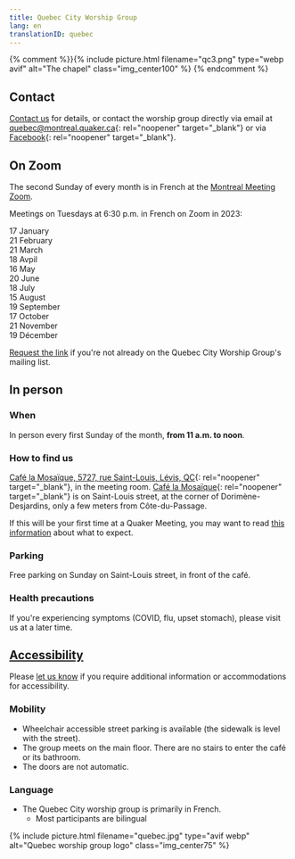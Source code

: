 ```yaml
---
title: Quebec City Worship Group
lang: en
translationID: quebec
---
```

{% comment %}}{% include picture.html filename="qc3.png" type="webp avif" alt="The chapel" class="img_center100" %}
{% endcomment %}

## Contact
[Contact us](/contact) for details, or contact the worship group directly via email at [quebec@montreal.quaker.ca](mailto:quebec@montreal.quaker.ca){: rel="noopener" target="_blank"} or via [Facebook](https://www.facebook.com/QuakersQuebecCanada/){: rel="noopener" target="_blank"}.

## On Zoom
The second Sunday of every month is in French at the [Montreal Meeting Zoom](/greene-centre).

Meetings on Tuesdays at 6:30 p.m. in French on Zoom in 2023:

17 January  
21 February  
21 March  
18 Avpil  
16 May  
20 June  
18 July  
15 August  
19 September  
17 October  
21 November  
19 Décember  

[Request the link](mailto:quebec@montreal.quaker.ca) if you're not already on the Quebec City Worship Group's mailing list.

## In person
### When
In person every first Sunday of the month, **from 11 a.m. to noon**.

### How to find us
[Café la Mosaïque, 5727, rue Saint-Louis, Lévis, QC](https://goo.gl/maps/HYYEYV92bwR3Wujp6){: rel="noopener" target="_blank"}, in the meeting room. [Café la Mosaïque](http://cafelamosaique.org/){: rel="noopener" target="_blank"} is on Saint-Louis street, at the corner of Dorimène-Desjardins, only a few meters from Côte-du-Passage.

If this will be your first time at a Quaker Meeting, you may want to read [this information](/about) about what to expect.

### Parking
Free parking on Sunday on Saint-Louis street, in front of the café.

### Health precautions <span class="stanchor"><a name="precautions"></a></span>

If you're experiencing symptoms (COVID, flu, upset stomach), please visit us at a later time.

## [Accessibility](/accessibility) <span class="stanchor"><a name="accessibility"></a></span>
Please [let us know](/contact) if you require additional information or accommodations for accessibility.

### Mobility
* Wheelchair accessible street parking is available (the sidewalk is level with the street).
* The group meets on the main floor. There are no stairs to enter the café or its bathroom.
* The doors are not automatic.

### Language
* The Quebec City worship group is primarily in French.
  * Most participants are bilingual

{% include picture.html filename="quebec.jpg" type="avif webp" alt="Quebec worship group logo" class="img_center75" %}
